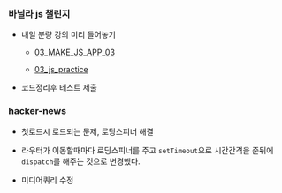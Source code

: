 ### 바닐라 js 챌린지
- 내일 분량 강의 미리 들어놓기
	- [03_MAKE_JS_APP_03](https://github.com/leemyungju9347/Vanilla-Javascript/blob/master/JSChallenge/03_MAKE_JS_APP_03.md)

	- [03_js_practice](https://github.com/leemyungju9347/Vanilla-Javascript/tree/master/JSChallenge/practice/03_js_practice)



- 코드정리후 테스트 제출

### hacker-news
- 첫로드시 로드되는 문제, 로딩스피너 해결

- 라우터가 이동할때마다 로딩스피너를 주고 ```setTimeout```으로 시간간격을 준뒤에 ```dispatch```를 해주는 것으로 변경했다.
- 미디어쿼리 수정
